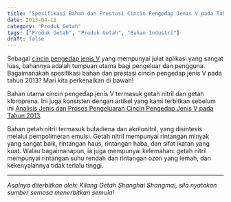 ```yaml
---
title: "Spesifikasi Bahan dan Prestasi Cincin Pengedap Jenis V pada Tahun 2013"
date: 2013-04-11
category: "Produk Getah"
tags: ["Produk Getah", "Produk Getah", "Bahan Industri"]
draft: false
---
```


Sebagai [cincin pengedap jenis V](http://www.smpolymer.com/) yang mempunyai julat aplikasi yang sangat luas, bahannya adalah tumpuan utama bagi pengeluar dan pengguna. Bagaimanakah spesifikasi bahan dan prestasi cincin pengedap jenis V pada tahun 2013? Mari kita perkenalkan di bawah!

Bahan utama cincin pengedap jenis V termasuk getah nitril dan getah kloroprena. Ini juga konsisten dengan artikel yang kami terbitkan sebelum ini [Analisis Jenis dan Proses Pengeluaran Cincin Pengedap Jenis V pada Tahun 2013](http://www.smpolymer.com/xiangjiaozhipin/167/).

Bahan getah nitril termasuk butadiena dan akrilonitril, yang disintesis melalui pempolimeran emulsi. Getah nitril mempunyai rintangan minyak yang sangat baik, rintangan haus, rintangan haba, dan sifat ikatan yang kuat. Walau bagaimanapun, ia juga mempunyai kelemahan: getah nitril mempunyai rintangan suhu rendah dan rintangan ozon yang lemah, dan kekenyalannya tidak terlalu tinggi.

---

*Asalnya diterbitkan oleh: Kilang Getah Shanghai Shangmai, sila nyatakan sumber semasa menerbitkan semula!*